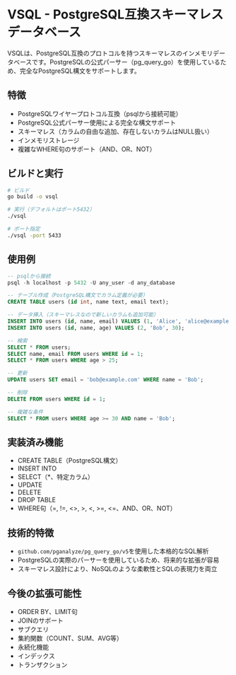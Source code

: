 # VSQL - PostgreSQL互換スキーマレスデータベース

VSQLは、PostgreSQL互換のプロトコルを持つスキーマレスのインメモリデータベースです。PostgreSQLの公式パーサー（pg_query_go）を使用しているため、完全なPostgreSQL構文をサポートします。

## 特徴

- PostgreSQLワイヤープロトコル互換（psqlから接続可能）
- PostgreSQL公式パーサー使用による完全な構文サポート
- スキーマレス（カラムの自由な追加、存在しないカラムはNULL扱い）
- インメモリストレージ
- 複雑なWHERE句のサポート（AND、OR、NOT）

## ビルドと実行

```bash
# ビルド
go build -o vsql

# 実行（デフォルトはポート5432）
./vsql

# ポート指定
./vsql -port 5433
```

## 使用例

```sql
-- psqlから接続
psql -h localhost -p 5432 -U any_user -d any_database

-- テーブル作成（PostgreSQL構文でカラム定義が必要）
CREATE TABLE users (id int, name text, email text);

-- データ挿入（スキーマレスなので新しいカラムも追加可能）
INSERT INTO users (id, name, email) VALUES (1, 'Alice', 'alice@example.com');
INSERT INTO users (id, name, age) VALUES (2, 'Bob', 30);

-- 検索
SELECT * FROM users;
SELECT name, email FROM users WHERE id = 1;
SELECT * FROM users WHERE age > 25;

-- 更新
UPDATE users SET email = 'bob@example.com' WHERE name = 'Bob';

-- 削除
DELETE FROM users WHERE id = 1;

-- 複雑な条件
SELECT * FROM users WHERE age >= 30 AND name = 'Bob';
```

## 実装済み機能

- CREATE TABLE（PostgreSQL構文）
- INSERT INTO
- SELECT（*、特定カラム）
- UPDATE
- DELETE
- DROP TABLE
- WHERE句（=, !=, <>, >, <, >=, <=、AND、OR、NOT）

## 技術的特徴

- `github.com/pganalyze/pg_query_go/v5`を使用した本格的なSQL解析
- PostgreSQLの実際のパーサーを使用しているため、将来的な拡張が容易
- スキーマレス設計により、NoSQLのような柔軟性とSQLの表現力を両立

## 今後の拡張可能性

- ORDER BY、LIMIT句
- JOINのサポート
- サブクエリ
- 集約関数（COUNT、SUM、AVG等）
- 永続化機能
- インデックス
- トランザクション